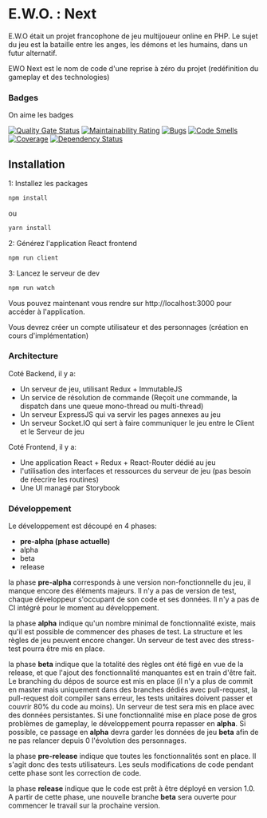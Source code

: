 # E.W.O. :  Next

E.W.O était un projet francophone de jeu multijoueur online en PHP.
Le sujet du jeu est la bataille entre les anges, les démons et les humains, dans un futur alternatif.

EWO Next est le nom de code d'une reprise à zéro du projet (redéfinition du gameplay et des technologies)

### Badges
On aime les badges

[![Quality Gate Status](https://sonarcloud.io/api/project_badges/measure?project=Ewo-team_ewo-next&metric=alert_status)](https://sonarcloud.io/dashboard?id=Ewo-team_ewo-next)
[![Maintainability Rating](https://sonarcloud.io/api/project_badges/measure?project=Ewo-team_ewo-next&metric=sqale_rating)](https://sonarcloud.io/dashboard?id=Ewo-team_ewo-next)
[![Bugs](https://sonarcloud.io/api/project_badges/measure?project=Ewo-team_ewo-next&metric=bugs)](https://sonarcloud.io/dashboard?id=Ewo-team_ewo-next)
[![Code Smells](https://sonarcloud.io/api/project_badges/measure?project=Ewo-team_ewo-next&metric=code_smells)](https://sonarcloud.io/dashboard?id=Ewo-team_ewo-next)
[![Coverage](https://sonarcloud.io/api/project_badges/measure?project=Ewo-team_ewo-next&metric=coverage)](https://sonarcloud.io/dashboard?id=Ewo-team_ewo-next)
[![Dependency Status](https://david-dm.org/Ewo-team/ewo-next.svg)](https://david-dm.org/Ewo-team/ewo-next)

## Installation

1: Installez les packages

```bash
npm install
```

ou

```bash
yarn install
```

2: Générez l'application React frontend

```bash
npm run client
```

3: Lancez le serveur de dev

```bash
npm run watch
```

Vous pouvez maintenant vous rendre sur http://localhost:3000 pour accéder à l'application.

Vous devrez créer un compte utilisateur et des personnages (création en cours d'implémentation)

### Architecture

Coté Backend, il y a:
* Un serveur de jeu, utilisant Redux + ImmutableJS
* Un service de résolution de commande (Reçoit une commande, la dispatch dans une queue mono-thread ou multi-thread)
* Un serveur ExpressJS qui va servir les pages annexes au jeu
* Un serveur Socket.IO qui sert à faire communiquer le jeu entre le Client et le Serveur de jeu

 Coté Frontend, il y a:
 * Une application React + Redux + React-Router dédié au jeu
 * l'utilisation des interfaces et ressources du serveur de jeu (pas besoin de réecrire les routines)
 * Une UI managé par Storybook

### Développement

 Le développement est découpé en 4 phases:
 * __pre-alpha (phase actuelle)__
 * alpha
 * beta
 * release

 la phase __pre-alpha__ corresponds à une version non-fonctionnelle du jeu, il manque encore des éléments majeurs. Il n'y a pas de version de test, chaque développeur s'occupant de son code et ses données. Il n'y a pas de CI intégré pour le moment au développement.

 la phase __alpha__ indique qu'un nombre minimal de fonctionnalité existe, mais qu'il est possible de commencer des phases de test. La structure et les règles de jeu peuvent encore changer. Un serveur de test avec des stress-test pourra être mis en place.

 la phase __beta__ indique que la totalité des règles ont été figé en vue de la release, et que l'ajout des fonctionnalité manquantes est en train d'être fait. Le branching du dépos de source est mis en place (il n'y a plus de commit en master mais uniquement dans des branches dédiés avec pull-request, la pull-request doit compiler sans erreur, les tests unitaires doivent passer et couvrir 80% du code au moins). Un serveur de test sera mis en place avec des données persistantes. Si une fonctionnalité mise en place pose de gros problèmes de gameplay, le développement pourra repasser en __alpha__. Si possible, ce passage en __alpha__ devra garder les données de jeu __beta__ afin de ne pas relancer depuis 0 l'évolution des personnages.

 la phase __pre-release__ indique que toutes les fonctionnalités sont en place. Il s'agit donc des tests utilisateurs. Les seuls modifications de code pendant cette phase sont les correction de code.

 la phase __release__ indique que le code est prêt à être déployé en version 1.0. A partir de cette phase, une nouvelle branche __beta__ sera ouverte pour commencer le travail sur la prochaine version.
